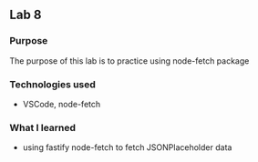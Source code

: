 ## Lab 8

### Purpose

The purpose of this lab is to practice using node-fetch package 

### Technologies used

- VSCode, node-fetch

### What I learned

- using fastify node-fetch to fetch JSONPlaceholder data
